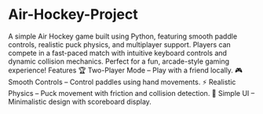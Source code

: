 # Air-Hockey-Project
A simple Air Hockey game built using Python, featuring smooth paddle controls, realistic puck physics, and multiplayer support. Players can compete in a fast-paced match with intuitive keyboard controls and dynamic collision mechanics. Perfect for a fun, arcade-style gaming experience!
Features
🏆 Two-Player Mode – Play with a friend locally.
🎮 Smooth Controls – Control paddles using hand movements.
⚡ Realistic Physics – Puck movement with friction and collision detection.
🎨 Simple UI – Minimalistic design with scoreboard display.
